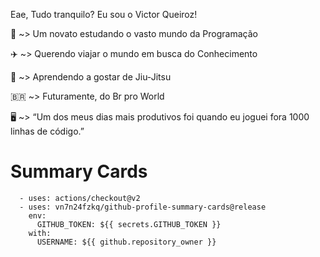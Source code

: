 Eae, Tudo tranquilo? Eu sou o Victor Queiroz!

🏫 ~> Um novato estudando o vasto mundo da Programação

✈️ ~> Querendo viajar o mundo em busca do Conhecimento

🥋 ~> Aprendendo a gostar de Jiu-Jitsu

🇧🇷 ~> Futuramente, do Br pro World

🖥️ ~> “Um dos meus dias mais produtivos foi quando eu joguei fora 1000 linhas de código.”

   # Summary Cards
      - uses: actions/checkout@v2
      - uses: vn7n24fzkq/github-profile-summary-cards@release
        env:
          GITHUB_TOKEN: ${{ secrets.GITHUB_TOKEN }}
        with:
          USERNAME: ${{ github.repository_owner }}
